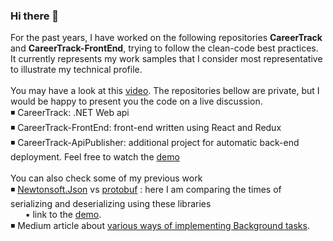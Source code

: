 ### Hi there 👋

For the past years, I have worked on the following repositories **CareerTrack** and **CareerTrack-FrontEnd**, trying to follow the clean-code best practices. It currently represents my work samples that I consider most representative to illustrate my technical profile.<br />
<br />
You may have a look at this [video](https://youtu.be/s1IuWi76eLU).
The repositories bellow are private, but I would be happy to present you the code on a live discussion.
<br />
◾ CareerTrack: .NET Web api<br />
◾ CareerTrack-FrontEnd: front-end written using React and Redux<br />
◾ CareerTrack-ApiPublisher: additional project for automatic back-end deployment. Feel free to watch the [demo](https://youtu.be/kgBb1cShU88)
<br />
<br />
You can also check some of my previous work<br />
◾ [Newtonsoft.Json](https://www.newtonsoft.com/json/help/html/serializingjson.htm) vs [protobuf](https://protobuf.dev/) : here I am comparing the times of serializing and deserializing using these libraries<br />
&nbsp;&nbsp;&nbsp;&nbsp;&nbsp;&nbsp;▪️ link to the [demo](https://www.youtube.com/watch?v=KNi18e0p7zQ).<br />
◾ Medium article about [various ways of implementing Background tasks](https://medium.com/@sosuliviu/lets-talk-about-scheduled-background-tasks-2708b9873941).


<!--
**LiviuSosu/LiviuSosu** is a ✨ _special_ ✨ repository because its `README.md` (this file) appears on your GitHub profile.

Here are some ideas to get you started:

- 🔭 I’m currently working on ...
- 🌱 I’m currently learning ...
- 👯 I’m looking to collaborate on ...
- 🤔 I’m looking for help with ...
- 💬 Ask me about ...
- 📫 How to reach me: ...
- 😄 Pronouns: ...
- ⚡ Fun fact: ...
-->
